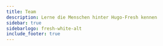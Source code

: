 ```yaml
---
title: Team
description: Lerne die Menschen hinter Hugo-Fresh kennen
sidebar: true
sidebarlogo: fresh-white-alt
include_footer: true
---
```

